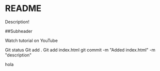 # README


Description!

##Subheader

Watch tutorial on YouTube

Git status
Git add . 
Git add index.html
git commit -m "Added index.html" -m "description"

hola